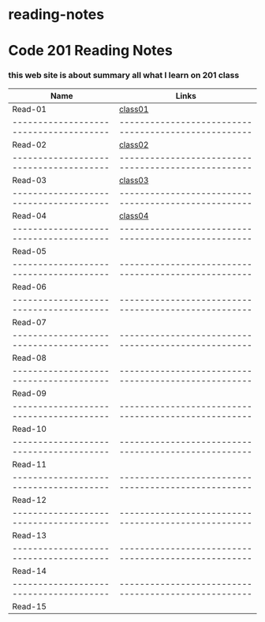 # reading-notes
# Code 201 Reading Notes
### this web site is about summary all what I learn on 201 class 

Name                                  |  Links                                              
--------------------------------------|----------------------------------------------------
Read-01                               |  [class01](https://nermin-nasasra.github.io/reading-notes/class01) 
--------------------------------------|----------------------------------------------------
Read-02                               |   [class02](https://nermin-nasasra.github.io/reading-notes/class02)
--------------------------------------|----------------------------------------------------
Read-03                               |   [class03](https://nermin-nasasra.github.io/reading-notes/class03) 
--------------------------------------|----------------------------------------------------
Read-04                               |   [class04]()
--------------------------------------|----------------------------------------------------
Read-05                               |                                                    
--------------------------------------|----------------------------------------------------
Read-06                               |                                                    
--------------------------------------|----------------------------------------------------
Read-07                               |                                                    
--------------------------------------|----------------------------------------------------
Read-08                               |                                                    
--------------------------------------|----------------------------------------------------
Read-09                               |                                                    
--------------------------------------|----------------------------------------------------
Read-10                               |                                                    
--------------------------------------|----------------------------------------------------
Read-11                               |                                                    
--------------------------------------|----------------------------------------------------
Read-12                               |                                                    
--------------------------------------|----------------------------------------------------
Read-13                               |                                                    
--------------------------------------|----------------------------------------------------
Read-14                               |                                                    
--------------------------------------|----------------------------------------------------
Read-15                               |                                                    
